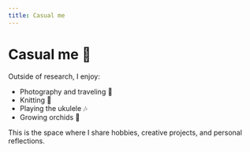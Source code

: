 ```yaml
---
title: Casual me
---
```


# Casual me 🎨

Outside of research, I enjoy:

- Photography and traveling 📸
- Knitting 🧶
- Playing the ukulele 🎶  
- Growing orchids 🌸  

This is the space where I share hobbies, creative projects, and personal reflections.
